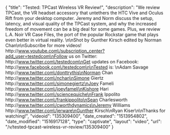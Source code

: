 {
    "title": "Tested: TPCast Wireless VR Review!",
    "description": "We review TPCast, the VR headset accessory that untethers the HTC Vive and Oculus Rift from your desktop computer. Jeremy and Norm discuss the setup, latency, and visual quality of the TPCast system, and why the increased freedom of movement can be a big deal for some games. Plus, we review L.A. Noir VR Case Files, the port of the popular Rockstar game that plays even better in virtual reality. \n\nShot by Gunther Kirsch edited by Norman Chan\n\nSubscribe for more videos! http:\/\/www.youtube.com\/subscription_center?add_user=testedcom\nFollow us on Twitter: http:\/\/www.twitter.com\/testedcom\nGet updates on Facebook: http:\/\/www.facebook.com\/testedcom\n\nTested is: \nAdam Savage http:\/\/www.twitter.com\/donttrythis\nNorman Chan http:\/\/www.twitter.com\/nchan\nSimone Giertz http:\/\/www.twitter.com\/simonegiertz\nJoey Fameli http:\/\/www.twitter.com\/joeyfameli\nKishore Hari http:\/\/www.twitter.com\/sciencequiche\nFrank Ippolito http:\/\/www.twitter.com\/frankippolito\nSean Charlesworth http:\/\/www.twitter.com\/cworthdynamics\nJeremy Williams http:\/\/www.twitter.com\/jerware\nGunther Kirsch\nRyan Kiser\n\nThanks for watching!",
    "videoid": "135309400",
    "date_created": "1513954802",
    "date_modified": "1516917128",
    "type": "captivate",
    "layout": "video",
    "url": "\/v\/tested-tpcast-wireless-vr-review\/135309400"
}